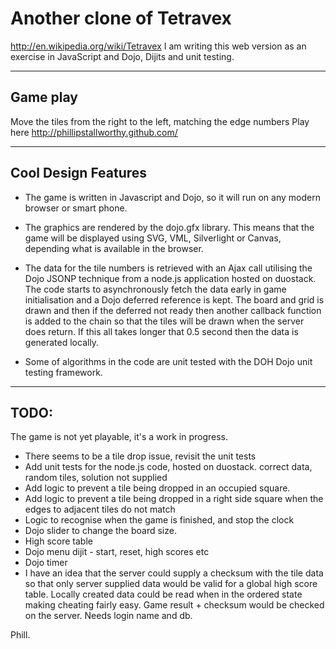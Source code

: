 Another clone of Tetravex
=========================

http://en.wikipedia.org/wiki/Tetravex
I am writing this web version as an exercise in JavaScript and Dojo, Dijits and unit testing.

---------------------------------------
Game play
---------
Move the tiles from the right to the left, matching the edge numbers
Play here http://phillipstallworthy.github.com/

---------------------------------------
Cool Design Features
--------------------

- The game is written in Javascript and Dojo, so it will run on any modern browser or smart phone.

- The graphics are rendered by the dojo.gfx library. This means that the game will be displayed 
  using SVG, VML, Silverlight or Canvas, depending what is available in the browser.

- The data for the tile numbers is retrieved with an Ajax call utilising the Dojo JSONP technique from a node.js application
  hosted on duostack. The code starts to asynchronously fetch the data early in game initialisation and a Dojo deferred reference
  is kept. The board and grid is drawn and then if the deferred not ready then another callback function is added to the chain so
  that the tiles will be drawn when the server does return. If this all takes longer that 0.5 second then the data is generated
  locally.

- Some of algorithms in the code are unit tested with the DOH Dojo unit testing framework.

---------------------------------------

TODO:
-----
The game is not yet playable, it's a work in progress.
- There seems to be a tile drop issue, revisit the unit tests
- Add unit tests for the node.js code, hosted on duostack. correct data, random tiles, solution not supplied
- Add logic to prevent a tile being dropped in an occupied square.
- Add logic to prevent a tile being dropped in a right side square
  when the edges to adjacent tiles do not match
- Logic to recognise when the game is finished, and stop the clock
- Dojo slider to change the board size.
- High score table
- Dojo menu dijit - start, reset, high scores etc
- Dojo timer 
- I have an idea that the server could supply a checksum with the tile data so that only server supplied
  data would be valid for a global high score table. Locally created data could be read when in the 
  ordered state making cheating fairly easy. Game result + checksum would be checked on the server. Needs login name and db.

Phill.